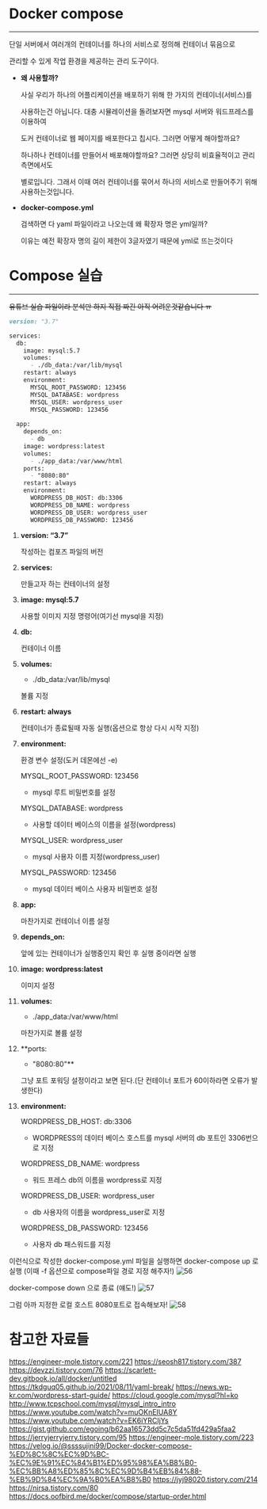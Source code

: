 # Docker compose

---

단일 서버에서 여러개의 컨테이너를 하나의 서비스로 정의해 컨테이너 묶음으로

관리할 수 있게 작업 환경을 제공하는 관리 도구이다.

- **왜 사용할까?**
    
    사실 우리가 하나의 어플리케이션을 배포하기 위해 한 가지의 컨테이너(서비스)를
    
    사용하는건 아닙니다. 대충 시뮬레이션을 돌려보자면 mysql 서버와 워드프레스를 이용하여
    
    도커 컨테이너로 웹 페이지를 배포한다고 칩시다. 그러면 어떻게 해야할까요?
    
    하나하나 컨테이너를 만들어서 배포해야할까요? 그러면 상당히 비효율적이고 관리측면에서도
    
    별로입니다. 그래서 이때 여러 컨테이너를 묶어서 하나의 서비스로 만들어주기 위해 사용하는것입니다.
    
- **docker-compose.yml**
    
    검색하면 다 yaml 파일이라고 나오는데 왜 확장자 명은 yml일까?
    
    이유는 예전 확장자 명의 길이 제한이 3글자였기 때문에 yml로 뜨는것이다
    

# Compose 실습

---

~~유튜브 실습 파일이라 분석만 하지 직접 짜긴 아직 어려운것같습니다 ㅠ~~

```markdown
version: "3.7"

services:
  db:
    image: mysql:5.7
    volumes:
      - ./db_data:/var/lib/mysql
    restart: always
    environment:
      MYSQL_ROOT_PASSWORD: 123456
      MYSQL_DATABASE: wordpress
      MYSQL_USER: wordpress_user
      MYSQL_PASSWORD: 123456
  
  app:
    depends_on: 
      - db
    image: wordpress:latest
    volumes:
      - ./app_data:/var/www/html
    ports:
      - "8080:80"
    restart: always
    environment:
      WORDPRESS_DB_HOST: db:3306
      WORDPRESS_DB_NAME: wordpress
      WORDPRESS_DB_USER: wordpress_user
      WORDPRESS_DB_PASSWORD: 123456
```

1. **version: “3.7”**
    
    작성하는 컴포즈 파일의 버전
    
2. **services:** 
    
    만들고자 하는 컨테이너의 설정
    
3. **image: mysql:5.7**
    
    사용할 이미지 지정 명령어(여기선 mysql을 지정)
    
4. **db:**
    
    컨테이너 이름
    
5. **volumes:**
      - ./db_data:/var/lib/mysql
    
    볼륨 지정
    
6. **restart: always**
    
    컨테이너가 종료될때 자동 실행(옵션으로 항상 다시 시작 지정)
    
7. **environment:**
    
    환경 변수 설정(도커 데몬에선 -e)
    
    MYSQL_ROOT_PASSWORD: 123456
    
    - mysql 루트 비밀번호를 설정
    
    MYSQL_DATABASE: wordpress
    
    - 사용할 데이터 베이스의 이름을 설정(wordpress)
    
    MYSQL_USER: wordpress_user
    
    - mysql 사용자 이름 지정(wordpress_user)
    
    MYSQL_PASSWORD: 123456
    
    - mysql 데이터 베이스 사용자 비밀번호 설정
8. **app:**
    
    마찬가지로 컨테이너 이름 설정
    
9. **depends_on:**
    
    앞에 있는 컨테이너가 실행중인지 확인 후 실행 중이라면 실행
    
10. **image: wordpress:latest**
    
    이미지 설정
    
11. **volumes:**
      - ./app_data:/var/www/html
    
    마찬가지로 볼륨 설정
    
12. **ports:
      - "8080:80"**
    
    그냥 포트 포워딩 설정이라고 보면 된다.(단 컨테이너 포트가 60이하라면 오류가 발생한다)
    
13. **environment:**
    
    WORDPRESS_DB_HOST: db:3306
    
    - WORDPRESS의 데이터 베이스 호스트를 mysql 서버의 db 포트인 3306번으로 지정
    
    WORDPRESS_DB_NAME: wordpress
    
    - 워드 프레스 db의 이름을 wordpress로 지정
    
    WORDPRESS_DB_USER: wordpress_user
    
    - db 사용자의 이름을 wordpress_user로 지정
    
    WORDPRESS_DB_PASSWORD: 123456
    
    - 사용자 db 패스워드를 지정

이런식으로 작성한 docker-compose.yml 파일을 실행하면
docker-compose up 로 실행 (이때 -f 옵션으로 compose파일 경로 지정 해주자!)
![56](https://github.com/GSM-MSG/DevOps-Onboarding/assets/130664740/6695e212-7ebb-4c74-af66-75a05c936d2a)

docker-compose down 으로 종료 (얘도!)
![57](https://github.com/GSM-MSG/DevOps-Onboarding/assets/130664740/cfff4215-7448-4aac-865b-13701eb726b9)

그럼 아까 지정한 로컬 호스트 8080포트로 접속해보자!
![58](https://github.com/GSM-MSG/DevOps-Onboarding/assets/130664740/381f7925-2f9a-40cb-a0d4-174e857460da)


# 참고한 자료들
https://engineer-mole.tistory.com/221
https://seosh817.tistory.com/387
https://devzzi.tistory.com/76
https://scarlett-dev.gitbook.io/all/docker/untitled
https://tkdguq05.github.io/2021/08/11/yaml-break/
https://news.wp-kr.com/wordpress-start-guide/
https://cloud.google.com/mysql?hl=ko
http://www.tcpschool.com/mysql/mysql_intro_intro
https://www.youtube.com/watch?v=muOKnEIUA8Y
https://www.youtube.com/watch?v=EK6iYRCIjYs
https://gist.github.com/egoing/b62aa16573dd5c7c5da51fd429a5faa2
https://jerryjerryjerry.tistory.com/95
https://engineer-mole.tistory.com/223
https://velog.io/@ssssujini99/Docker-docker-compose-%ED%8C%8C%EC%9D%BC-%EC%9E%91%EC%84%B1%ED%95%98%EA%B8%B0-%EC%BB%A8%ED%85%8C%EC%9D%B4%EB%84%88-%EB%9D%84%EC%9A%B0%EA%B8%B0
https://jyj98020.tistory.com/214
https://nirsa.tistory.com/80
https://docs.oofbird.me/docker/compose/startup-order.html
